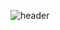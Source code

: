 ![header](https://capsule-render.vercel.app/api?type=waving&color=gradient&height=120&animation=fadeIn&section=footer&text=connection&fontAlign=70&fontColor=B2D6FF)
